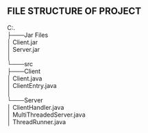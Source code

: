 
## FILE STRUCTURE OF PROJECT <br />

C:.<br />
├───Jar Files<br />
│       Client.jar<br />
│       Server.jar<br />
│<br />
└───src<br />
    ├───Client<br />
    │       Client.java<br />
    │       ClientEntry.java<br />
    │<br />
    └───Server<br />
    │       ClientHandler.java<br />
    │       MultiThreadedServer.java<br />
    │       ThreadRunner.java<br />
    

